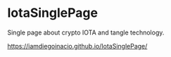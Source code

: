 # IotaSinglePage

Single page about crypto IOTA and tangle technology.

https://iamdiegoinacio.github.io/IotaSinglePage/
